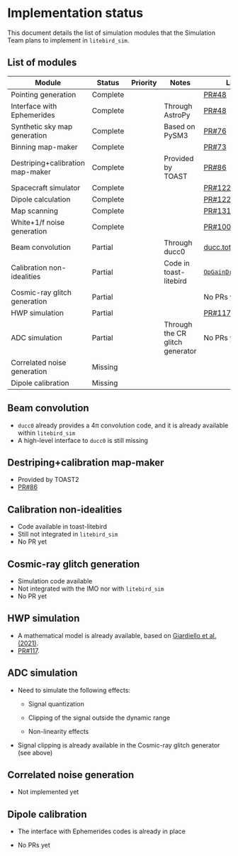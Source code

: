 # Implementation status

This document details the list of simulation modules that the
Simulation Team plans to implement in `litebird_sim`.

## List of modules

| Module                           | Status   | Priority   | Notes                           | Links                                                                                           |
| -------------------------------- | -------- | ---------- | ------------------------------- | ---------------------------------------------------------                                       |
| Pointing generation              | Complete |            |                                 | [PR#48](https://github.com/litebird/litebird_sim/pull/48)                                       |
| Interface with Ephemerides       | Complete |            | Through AstroPy                 | [PR#48](https://github.com/litebird/litebird_sim/pull/48)                                       |
| Synthetic sky map generation     | Complete |            | Based on PySM3                  | [PR#76](https://github.com/litebird/litebird_sim/pull/76)                                       |
| Binning map-maker                | Complete |            |                                 | [PR#73](https://github.com/litebird/litebird_sim/pull/76)                                       |
| Destriping+calibration map-maker | Complete |            | Provided by TOAST               | [PR#86](https://github.com/litebird/litebird_sim/pull/86)                                       |
| Spacecraft simulator             | Complete |            |                                 | [PR#122](https://github.com/litebird/litebird_sim/pull/122)                                     |
| Dipole calculation               | Complete |            |                                 | [PR#122](https://github.com/litebird/litebird_sim/pull/122)                                     |
| Map scanning                     | Complete |            |                                 | [PR#131](https://github.com/litebird/litebird_sim/pull/131)                                    |
| White+1/f noise generation       | Complete |            |                                 | [PR#100](https://github.com/litebird/litebird_sim/pull/100)                                    |
| Beam convolution                 | Partial  |            | Through ducc0                   | [ducc.totalconvolve](https://gitlab.mpcdf.mpg.de/mtr/ducc/-/tree/ducc0/)                        |
| Calibration non-idealities       | Partial  |            | Code in toast-litebird          | [`OpGainDrifter`](https://github.com/hpc4cmb/toast-litebird/blob/master/toast_litebird/gain.py) |
| Cosmic-ray glitch generation     | Partial  |            |                                 | No PRs yet                                                                                      |
| HWP simulation                   | Partial  |            |                                 | [PR#117](https://github.com/litebird/litebird_sim/pull/117)                                    |
| ADC simulation                   | Partial  |            | Through the CR glitch generator | No PRs yet                                                                                      |
| Correlated noise generation      | Missing  |            |                                 |                                                                                                |
| Dipole calibration               | Missing  |            |                                 |                                                                                                |

## Beam convolution

-   `ducc0` already provides a 4π convolution code, and it is already
    available within `litebird_sim`
-   A high-level interface to `ducc0` is still missing

## Destriping+calibration map-maker

-   Provided by TOAST2
-   [PR#86](https://github.com/litebird/litebird_sim/pull/86)

## Calibration non-idealities

-   Code available in toast-litebird
-   Still not integrated in `litebird_sim`
-   No PR yet

## Cosmic-ray glitch generation

-   Simulation code available
-   Not integrated with the IMO nor with `litebird_sim`
-   No PR yet

## HWP simulation

-   A mathematical model is already available, based on [Giardiello et al. (2021)](https://ui.adsabs.harvard.edu/abs/2021arXiv210608031G/abstract).
-   [PR#117](https://github.com/litebird/litebird_sim/pull/117).

## ADC simulation

-   Need to simulate the following effects:

    -   Signal quantization
    
    -   Clipping of the signal outside the dynamic range
    
    -   Non-linearity effects
    
-   Signal clipping is already available in the Cosmic-ray glitch
    generator (see above)

## Correlated noise generation

-   Not implemented yet

## Dipole calibration

-   The interface with Ephemerides codes is already in place

-   No PRs yet

